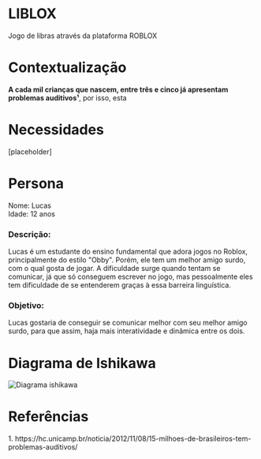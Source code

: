# LIBLOX
Jogo de libras através da plataforma ROBLOX

<h1>Contextualização</h1>

<strong>A cada mil crianças que nascem, entre três e cinco já apresentam problemas auditivos¹</strong>, por isso, esta

<h1>Necessidades</h1>

[placeholder]


<h1>Persona</h1>

Nome: Lucas
<br>
Idade: 12 anos

<h3>Descrição:</h3>
Lucas é um estudante do ensino fundamental que adora jogos no Roblox, principalmente do estilo "Obby". Porém, ele tem um melhor amigo surdo, com o qual gosta de jogar. A dificuldade surge quando tentam se comunicar, já que só conseguem escrever no jogo, mas pessoalmente eles tem dificuldade de se entenderem graças à essa barreira linguística.

<h3>Objetivo:</h3>
Lucas gostaria de conseguir se comunicar melhor com seu melhor amigo surdo, para que assim, haja mais interatividade e dinâmica entre os dois.












<h1>Diagrama de Ishikawa</h1>

![Diagrama ishikawa](https://github.com/user-attachments/assets/ed1e65d7-6401-43fe-bbed-af6d4abe3ef3)


<h1>Referências</h1>
1. https://hc.unicamp.br/noticia/2012/11/08/15-milhoes-de-brasileiros-tem-problemas-auditivos/
